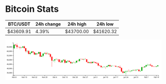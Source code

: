 # Bitcoin Stats

BTC/USDT|24h change|24h high|24h low|
|---|---|---|---|
|$43609.91|4.39%|$43700.00|$41620.32|

<img src="./chart.svg">

